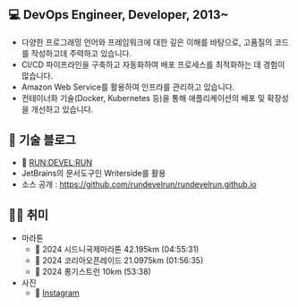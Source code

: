 ## 💻 DevOps Engineer, Developer, 2013~
* 다양한 프로그래밍 언어와 프레임워크에 대한 깊은 이해를 바탕으로, 고품질의 코드를 작성하고데 주력하고 있습니다.
* CI/CD 파이프라인을 구축하고 자동화하여 배포 프로세스를 최적화하는 데 경험이 많습니다.
* Amazon Web Service를 활용하여 인프라를 관리하고 있습니다.
* 컨테이너화 기술(Docker, Kubernetes 등)을 통해 애플리케이션의 배포 및 확장성을 개선하고 있습니다.


## 📝 기술 블로그
* :link: [RUN:DEVEL:RUN](https://6developer.com)
* JetBrains의 문서도구인 Writerside를 활용
* 소스 공개 : https://github.com/rundevelrun/rundevelrun.github.io

## 🏃‍♂️ 취미
* 마라톤
  - 🥇 2024 시드니국제마라톤 42.195km (04:55:31)
  - 🥈 2024 코리아오픈레이드 21.0975km (01:56:35)
  - 🥉 2024 롱기스트런 10km (53:38)
* 사진
  - :link: [Instagram](https://www.instagram.com/niphyang.flow/)
